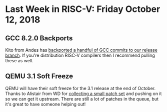 # Last Week in RISC-V: Friday October 12, 2018

## GCC 8.2.0 Backports

Kito from Andes has [backported a handful of GCC commits to our release
branch](https://github.com/riscv/riscv-gcc/pull/139).  If you're
distribution RISC-V compilers then I recommend pulling these as well.

## QEMU 3.1 Soft Freeze

QEMU will have their soft freeze for the 3.1 release at the end of
October.  Thanks to Alistair from WD for [collecting a small patch
set](https://lists.gnu.org/archive/html/qemu-devel/2018-10/msg01429.html)
and pushing on it so we can get it upstream.  There are still a lot of
patches in the queue, but it's great to have someone helping out!
